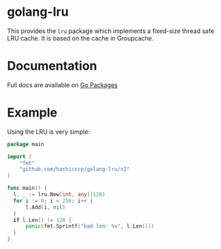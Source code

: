 golang-lru
==========

This provides the `lru` package which implements a fixed-size
thread safe LRU cache. It is based on the cache in Groupcache.

Documentation
=============

Full docs are available on [Go Packages](https://pkg.go.dev/github.com/hashicorp/golang-lru/v2)

Example
=======

Using the LRU is very simple:

```go
package main

import (
	"fmt"
	"github.com/hashicorp/golang-lru/v2"
)

func main() {
  l, _ := lru.New[int, any](128)
  for i := 0; i < 256; i++ {
      l.Add(i, nil)
  }
  if l.Len() != 128 {
      panic(fmt.Sprintf("bad len: %v", l.Len()))
  }
}
```

